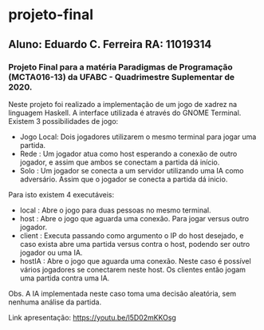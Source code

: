# projeto-final

## Aluno: Eduardo C. Ferreira RA: 11019314

### Projeto Final para a matéria Paradigmas de Programação (MCTA016-13) da UFABC - Quadrimestre Suplementar de 2020.

 Neste projeto foi realizado a implementação de um jogo de xadrez na linguagem Haskell. A interface utilizada é através do GNOME Terminal. Existem 3 possibilidades de jogo:
 
  - Jogo Local: Dois jogadores utilizarem o mesmo terminal para jogar uma partida.
  - Rede : Um jogador atua como host esperando a conexão de outro jogador, e assim que ambos se conectam a partida dá início.
  - Solo : Um jogador se conecta a um servidor utilizando uma IA como adversário. Assim que o jogador se conecta a partida dá inicio.
  
Para isto existem 4 executáveis:

 - local : Abre o jogo para duas pessoas no mesmo terminal.
 - host : Abre o jogo que aguarda uma conexão. Para jogar versus outro jogador.
 - client <IP> : Executa passando como argumento o IP do host desejado, e caso exista abre uma partida versus contra o host, podendo ser outro jogador ou uma IA.
 - hostIA : Abre o jogo que aguarda uma conexão. Neste caso é possível vários jogadores se conectarem neste host. Os clientes então jogam uma partida contra uma IA.
 
 Obs. A IA implementada neste caso toma uma decisão aleatória, sem nenhuma análise da partida.

Link apresentação: https://youtu.be/l5D02mKKOsg

